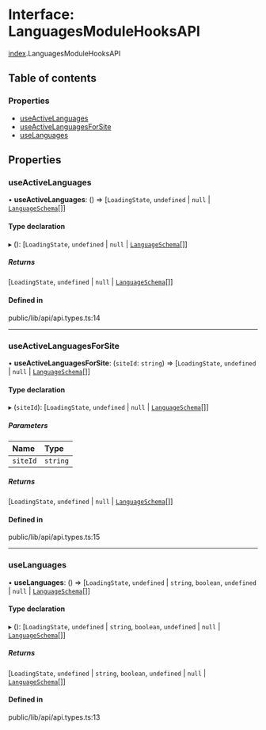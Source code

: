 # Interface: LanguagesModuleHooksAPI

[index](../wiki/index).LanguagesModuleHooksAPI

## Table of contents

### Properties

- [useActiveLanguages](../wiki/index.LanguagesModuleHooksAPI#useactivelanguages-1)
- [useActiveLanguagesForSite](../wiki/index.LanguagesModuleHooksAPI#useactivelanguagesforsite-1)
- [useLanguages](../wiki/index.LanguagesModuleHooksAPI#uselanguages-1)

## Properties

### useActiveLanguages

• **useActiveLanguages**: () => [`LoadingState`, `undefined` \| ``null`` \| [`LanguageSchema`](../wiki/index.LanguageSchema)[]]

#### Type declaration

▸ (): [`LoadingState`, `undefined` \| ``null`` \| [`LanguageSchema`](../wiki/index.LanguageSchema)[]]

##### Returns

[`LoadingState`, `undefined` \| ``null`` \| [`LanguageSchema`](../wiki/index.LanguageSchema)[]]

#### Defined in

public/lib/api/api.types.ts:14

___

### useActiveLanguagesForSite

• **useActiveLanguagesForSite**: (`siteId`: `string`) => [`LoadingState`, `undefined` \| ``null`` \| [`LanguageSchema`](../wiki/index.LanguageSchema)[]]

#### Type declaration

▸ (`siteId`): [`LoadingState`, `undefined` \| ``null`` \| [`LanguageSchema`](../wiki/index.LanguageSchema)[]]

##### Parameters

| Name | Type |
| :------ | :------ |
| `siteId` | `string` |

##### Returns

[`LoadingState`, `undefined` \| ``null`` \| [`LanguageSchema`](../wiki/index.LanguageSchema)[]]

#### Defined in

public/lib/api/api.types.ts:15

___

### useLanguages

• **useLanguages**: () => [`LoadingState`, `undefined` \| `string`, `boolean`, `undefined` \| ``null`` \| [`LanguageSchema`](../wiki/index.LanguageSchema)[]]

#### Type declaration

▸ (): [`LoadingState`, `undefined` \| `string`, `boolean`, `undefined` \| ``null`` \| [`LanguageSchema`](../wiki/index.LanguageSchema)[]]

##### Returns

[`LoadingState`, `undefined` \| `string`, `boolean`, `undefined` \| ``null`` \| [`LanguageSchema`](../wiki/index.LanguageSchema)[]]

#### Defined in

public/lib/api/api.types.ts:13
